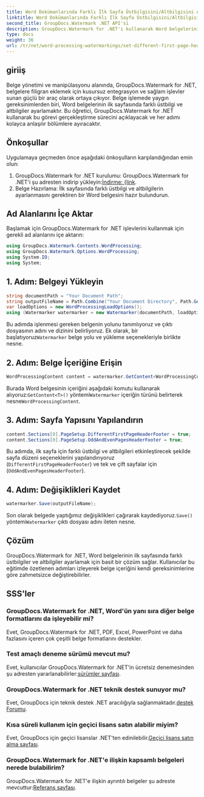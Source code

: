 ```yaml
---
title: Word Dokümanlarında Farklı İlk Sayfa Üstbilgisini/Altbilgisini Ayarlama
linktitle: Word Dokümanlarında Farklı İlk Sayfa Üstbilgisini/Altbilgisini Ayarlama
second_title: GroupDocs.Watermark .NET API'si
description: GroupDocs.Watermark for .NET'i kullanarak Word belgelerinin ilk sayfasında farklı üstbilgi ve altbilgileri nasıl ayarlayacağınızı öğrenin.
type: docs
weight: 36
url: /tr/net/word-processing-watermarkings/set-different-first-page-header-footer-word-docs/
---
```

## giriiş
Belge yönetimi ve manipülasyonu alanında, GroupDocs.Watermark for .NET, belgelere filigran eklemek için kusursuz entegrasyon ve sağlam işlevler sunan güçlü bir araç olarak ortaya çıkıyor. Belge işlemede yaygın gereksinimlerden biri, Word belgelerinin ilk sayfasında farklı üstbilgi ve altbilgiler ayarlamaktır. Bu öğretici, GroupDocs.Watermark for .NET kullanarak bu görevi gerçekleştirme sürecini açıklayacak ve her adımı kolayca anlaşılır bölümlere ayıracaktır.
## Önkoşullar
Uygulamaya geçmeden önce aşağıdaki önkoşulların karşılandığından emin olun:
1.  GroupDocs.Watermark for .NET kurulumu: GroupDocs.Watermark for .NET'i şu adresten indirip yükleyin:[İndirme: {link](https://releases.groupdocs.com/Watermark/net/).
2. Belge Hazırlama: İlk sayfasında farklı üstbilgi ve altbilgilerin ayarlanmasını gerektiren bir Word belgesini hazır bulundurun.

## Ad Alanlarını İçe Aktar
Başlamak için GroupDocs.Watermark for .NET işlevlerini kullanmak için gerekli ad alanlarını içe aktarın:
```csharp
using GroupDocs.Watermark.Contents.WordProcessing;
using GroupDocs.Watermark.Options.WordProcessing;
using System.IO;
using System;
```
## 1. Adım: Belgeyi Yükleyin
```csharp
string documentPath = "Your Document Path";
string outputFileName = Path.Combine("Your Document Directory", Path.GetFileName(documentPath));
var loadOptions = new WordProcessingLoadOptions();
using (Watermarker watermarker = new Watermarker(documentPath, loadOptions))
```
Bu adımda işlenmesi gereken belgenin yolunu tanımlıyoruz ve çıktı dosyasının adını ve dizinini belirliyoruz. Ek olarak, bir başlatıyoruz`Watermarker` belge yolu ve yükleme seçenekleriyle birlikte nesne.
## 2. Adım: Belge İçeriğine Erişin
```csharp
WordProcessingContent content = watermarker.GetContent<WordProcessingContent>();
```
 Burada Word belgesinin içeriğini aşağıdaki komutu kullanarak alıyoruz:`GetContent<T>()` yöntemi`Watermarker` içeriğin türünü belirterek nesne`WordProcessingContent`.
## 3. Adım: Sayfa Yapısını Yapılandırın
```csharp
content.Sections[0].PageSetup.DifferentFirstPageHeaderFooter = true;
content.Sections[0].PageSetup.OddAndEvenPagesHeaderFooter = true;
```
Bu adımda, ilk sayfa için farklı üstbilgi ve altbilgileri etkinleştirecek şekilde sayfa düzeni seçeneklerini yapılandırıyoruz (`DifferentFirstPageHeaderFooter`) ve tek ve çift sayfalar için (`OddAndEvenPagesHeaderFooter`).
## 4. Adım: Değişiklikleri Kaydet
```csharp
watermarker.Save(outputFileName);
```
 Son olarak belgede yaptığımız değişiklikleri çağırarak kaydediyoruz.`Save()` yöntemi`Watermarker` çıktı dosyası adını ileten nesne.

## Çözüm
GroupDocs.Watermark for .NET, Word belgelerinin ilk sayfasında farklı üstbilgiler ve altbilgiler ayarlamak için basit bir çözüm sağlar. Kullanıcılar bu eğitimde özetlenen adımları izleyerek belge içeriğini kendi gereksinimlerine göre zahmetsizce değiştirebilirler.
## SSS'ler
### GroupDocs.Watermark for .NET, Word'ün yanı sıra diğer belge formatlarını da işleyebilir mi?
Evet, GroupDocs.Watermark for .NET, PDF, Excel, PowerPoint ve daha fazlasını içeren çok çeşitli belge formatlarını destekler.
### Test amaçlı deneme sürümü mevcut mu?
Evet, kullanıcılar GroupDocs.Watermark for .NET'in ücretsiz denemesinden şu adresten yararlanabilirler:[sürümler sayfası](https://releases.groupdocs.com/).
### GroupDocs.Watermark for .NET teknik destek sunuyor mu?
 Evet, GroupDocs için teknik destek .NET aracılığıyla sağlanmaktadır.[destek Forumu](https://forum.groupdocs.com/c/watermark/19).
### Kısa süreli kullanım için geçici lisans satın alabilir miyim?
 Evet, GroupDocs için geçici lisanslar .NET'ten edinilebilir.[Geçici lisans satın alma sayfası](https://purchase.groupdocs.com/temporary-license/).
### GroupDocs.Watermark for .NET'e ilişkin kapsamlı belgeleri nerede bulabilirim?
 GroupDocs.Watermark for .NET'e ilişkin ayrıntılı belgeler şu adreste mevcuttur:[Referans sayfası](https://reference.groupdocs.com/Watermark/net/).